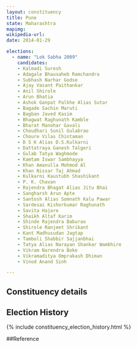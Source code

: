 ```yaml
---
layout: constituency
title: Pune
state: Maharashtra
mapimg: 
wikipedia-url: 
date: 2014-01-29

elections: 
  - name: "Lok Sabha 2009"
    candidates: 
    - Kalmadi Suresh 
    - Adagale Bhausaheb Ramchandra 
    - Subhash Narhar Godse 
    - Ajay Vasant Paithankar 
    - Anil Shirole 
    - Arun Bhatia 
    - Ashok Ganpat Palkhe Alias Sutar 
    - Bagade Sachin Maruti 
    - Bagban Javed Kasim 
    - Bhagwat Raghunath Kamble 
    - Bharat Manohar Gavali 
    - Choudhari Sunil Gulabrao 
    - Choure Vilas Chintaman 
    - D S K Alias D.S.Kulkarni 
    - Dattatraya Ganesh Talgeri 
    - Gulab Tatya Waghmode 
    - Kamtam Iswar Sambhayya 
    - Khan Amanulla Mohmod Al 
    - Khan Nissar Taj Ahmad 
    - Kulkarni Kaustubh Shashikant 
    - P. K. Chavan 
    - Rajendra Bhagat Alias Jitu Bhai 
    - Sangharsh Arun Apte 
    - Santosh Alias Somnath Kalu Pawar 
    - Sardesai Kishorkumar Raghunath 
    - Savita Hajare 
    - Shaikh Altaf Karim 
    - Shinde Rajendra Baburao 
    - Shirole Ranjeet Shrikant 
    - Kant Madhusudan Jagtap 
    - Tamboli Shabbir Sajjanbhai 
    - Tatya Alias Narayan Shankar Wambhire 
    - Vikram Narendra Boke 
    - Vikramaditya Omprakash Dhiman 
    - Vinod Anand Sinh 

---
```

## Constituency details


## Election History
{% include constituency_election_history.html %}

##Reference
